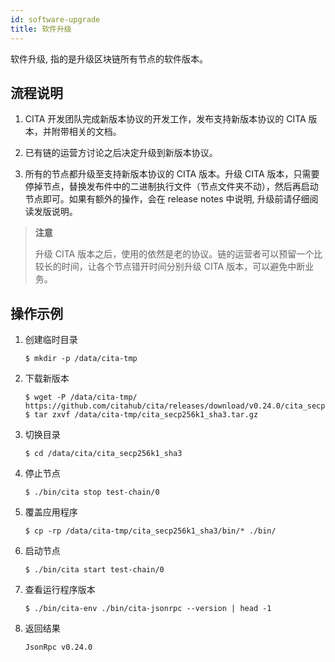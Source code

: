 ```yaml
---
id: software-upgrade
title: 软件升级
---
```


软件升级, 指的是升级区块链所有节点的软件版本。

## 流程说明

1. CITA 开发团队完成新版本协议的开发工作，发布支持新版本协议的 CITA 版本，并附带相关的文档。

2. 已有链的运营方讨论之后决定升级到新版本协议。

3. 所有的节点都升级至支持新版本协议的 CITA 版本。升级 CITA 版本，只需要停掉节点，替换发布件中的二进制执行文件（节点文件夹不动），然后再启动节点即可。如果有额外的操作，会在 release notes 中说明, 升级前请仔细阅读发版说明。

> **注意**
> 
> 升级 CITA 版本之后，使用的依然是老的协议。链的运营者可以预留一个比较长的时间，让各个节点错开时间分别升级 CITA 版本，可以避免中断业务。

## 操作示例

1. 创建临时目录

   ```shell
   $ mkdir -p /data/cita-tmp
   ```

2. 下载新版本

   ```shell
   $ wget -P /data/cita-tmp/ https://github.com/citahub/cita/releases/download/v0.24.0/cita_secp256k1_sha3.tar.gz
   $ tar zxvf /data/cita-tmp/cita_secp256k1_sha3.tar.gz
   ```

3. 切换目录

   ```shell
   $ cd /data/cita/cita_secp256k1_sha3
   ```

4. 停止节点

   ```shell
   $ ./bin/cita stop test-chain/0
   ```

5. 覆盖应用程序

   ```shell
   $ cp -rp /data/cita-tmp/cita_secp256k1_sha3/bin/* ./bin/
   ```

6. 启动节点

   ```shell
   $ ./bin/cita start test-chain/0
   ```

7. 查看运行程序版本

   ```shell
   $ ./bin/cita-env ./bin/cita-jsonrpc --version | head -1
   ```

8. 返回结果

   ```
   JsonRpc v0.24.0
   ```